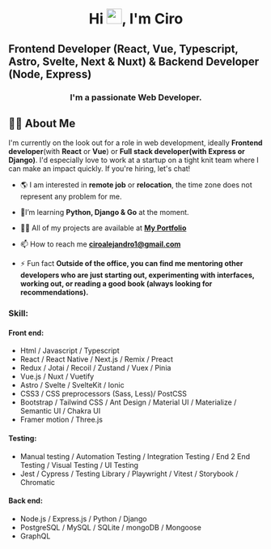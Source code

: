 <h1 align="center">Hi <img src="https://raw.githubusercontent.com/MartinHeinz/MartinHeinz/master/wave.gif" width="30px">, I'm Ciro</h1>
<h2>Frontend Developer (React, Vue, Typescript, Astro, Svelte, Next & Nuxt) & Backend Developer (Node, Express)</h2>
<h3 align="center">I'm a passionate Web Developer.</h3>

## 🙋‍♂️ About Me

I'm currently on the look out for a role in web development, ideally **Frontend developer**(with **React** or **Vue**)  or **Full stack developer(with **Express** or **Django**)**. I'd especially love to work at a startup on a tight knit team where I can make an impact quickly. If you're hiring, let's chat!

- 🌎 I am interested in **remote job** or **relocation**, the time zone does not represent any problem for me.

- 🌱I’m learning **Python, Django & Go** at the moment.

- 👨‍💻 All of my projects are available at **[My Portfolio](https://coffeeciro.vercel.app)**

- 📫 How to reach me **ciroalejandro1@gmail.com**

- ⚡ Fun fact **Outside of the office, you can find me mentoring other developers who are just starting out, experimenting with interfaces, working out, or reading a good book (always looking for recommendations).**
  
[comment]: <> (- 👯 I’m looking to collaborate on **OpenSource Projects**)

### Skill:
#### Front end:
<ul>
<li>  
 Html / Javascript / Typescript
</li> 
<li>  
React / React Native / Next.js / Remix / Preact
</li>
<li>  
Redux / Jotai / Recoil / Zustand / Vuex / Pinia
</li>
<li>  
Vue.js / Nuxt / Vuetify
</li>
<li>  
 Astro / Svelte / SvelteKit / Ionic
</li>
<li>  
CSS3 / CSS preprocessors (Sass, Less)/ PostCSS
</li>
<li>  
 Bootstrap / Tailwind CSS / Ant Design / Material UI / Materialize / Semantic UI / Chakra UI
</li>
<li>  
 Framer motion / Three.js
</li>
</ul>

#### Testing:
<ul>
<li>
Manual testing / Automation Testing / Integration Testing / End 2 End Testing / Visual Testing / UI Testing
</li>
<li>  
Jest / Cypress / Testing Library / Playwright / Vitest / Storybook / Chromatic
</li>
</ul>

#### Back end:
<ul>
<li>  
Node.js / Express.js / Python / Django 
</li>
<li>  
PostgreSQL / MySQL / SQLite / mongoDB / Mongoose
</li>
<li>  
GraphQL
</li>
</ul>

<!---
<a href = "https://ko-fi.com/Z8Z6BQAB9"><img src="https://ko-fi.com/img/githubbutton_sm.svg"/></a>
-->
